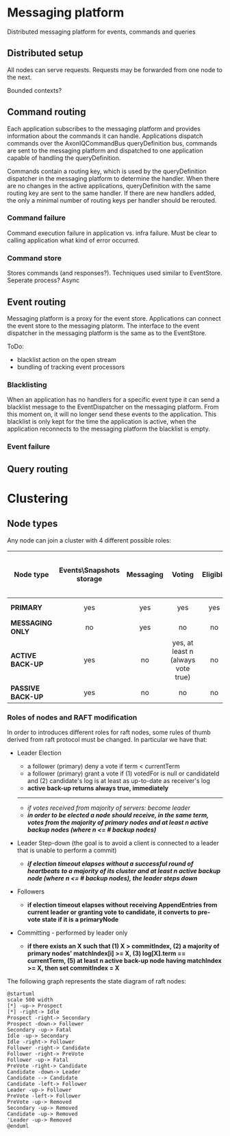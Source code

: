 # Messaging platform
Distributed messaging platform for events, commands and queries

## Distributed setup

All nodes can serve requests. Requests may be forwarded from one node to the next.

Bounded contexts?

## Command routing

Each application subscribes to the messaging platform and provides information about the commands it can handle.
Applications dispatch commands over the AxonIQCommandBus queryDefinition bus, commands are sent to the messaging platform and 
dispatched to one application capable of handling the queryDefinition.

Commands contain a routing key, which is used by the queryDefinition dispatcher in the messaging platform to determine the handler. 
When there are no changes in the active applications, queryDefinition with the same routing key are sent to the same handler.
If there are new handlers added, the only a minimal number of routing keys per handler should be rerouted.

### Command failure

Command execution failure in application vs. infra failure. 
Must be clear to calling application what kind of error occurred. 

### Command store
Stores commands (and responses?). Techniques used similar to EventStore.
Seperate process? 
Async 

## Event routing

Messaging platform is a proxy for the event store. Applications can connect the event store to the messaging platorm.
The interface to the event dispatcher in the messaging platform is the same as to the EventStore.

ToDo: 
- blacklist action on the open stream
- bundling of tracking event processors
 
### Blacklisting

When an application has no handlers for a specific event type it can send a blacklist message to the EventDispatcher on the messaging platform.
From this moment on, it will no longer send these events to the application. This blacklist is only kept for the time the application is active, when the
application reconnects to the messaging platform the blacklist is empty.

### Event failure

## Query routing

# Clustering

## Node types

Any node can join a cluster with 4 different possible roles:

| Node type          | Events\Snapshots storage| Messaging | Voting                            | Eligible  | Participate in committing and leader step-down      |
| ------------------ |:----------:             |:---------:|:---------:                        |:---------:|:---------:                                          |
| **PRIMARY**        | yes                     | yes       | yes                               | yes       | yes, majority                                       |
| **MESSAGING ONLY** | no                      | yes       | no                                | no        | no                                                  |
| **ACTIVE BACK-UP** | yes                     | no        | yes, at least n (always vote true)| no        | yes, at least n                                     |
| **PASSIVE BACK-UP**| yes                     | no        | no                                | no        | no                                                  |

### Roles of nodes and RAFT modification

In order to introduces different roles for raft nodes, some rules 
of thumb derived from raft protocol must be changed. In particular
we have that:

- Leader Election 
    - a follower (primary) deny a vote if term < currentTerm
    - a follower (primary) grant a vote if (1) votedFor is null or candidateId and
    (2) candidate's log is at least as up-to-date as receiver's log
    - **active back-up returns always true, immediately**
    -----------------------------------------------
    - *if votes received from majority of servers: become leader*
    - ***in order to be elected a node should receive, in the same term, 
    votes from the majority of primary nodes and at least n active 
    backup nodes (where n <= # backup nodes)***
    
- Leader Step-down (the goal is to avoid a client is connected to a 
leader that is unable to perform a commit)
    - ***if election timeout elapses without a successful round of 
    heartbeats to a majority of its cluster and at least n active 
    backup node (where n <= # backup nodes), the leader steps down***
    
- Followers
    - **if election timeout elapses without receiving AppendEntries 
    from current leader or granting vote to candidate, it converts to 
    pre-vote state if it is a primaryNode**
    
- Committing - performed by leader only
    - **if there exists an X such that (1) X > commitIndex, (2) a majority 
    of primary nodes' matchIndex[i] >= X, (3) log[X].term == currentTerm,
    (5) at least n active back-up node having matchIndex >= X, then set commitIndex = X**


The following graph represents the state diagram of raft nodes:


```puml
@startuml
scale 500 width
[*] -up-> Prospect
[*] -right-> Idle
Prospect -right-> Secondary
Prospect -down-> Follower
Secondary -up-> Fatal
Idle -up-> Secondary
Idle -right-> Follower
Follower -right-> Candidate
Follower -right-> PreVote
Follower -up-> Fatal
PreVote -right-> Candidate
Candidate -down-> Leader
Candidate --> Candidate
Candidate -left-> Follower
Leader -up-> Follower
PreVote -left-> Follower
PreVote -up-> Removed
Secondary -up-> Removed
Candidate -up-> Removed
'Leader -up-> Removed
@enduml
```